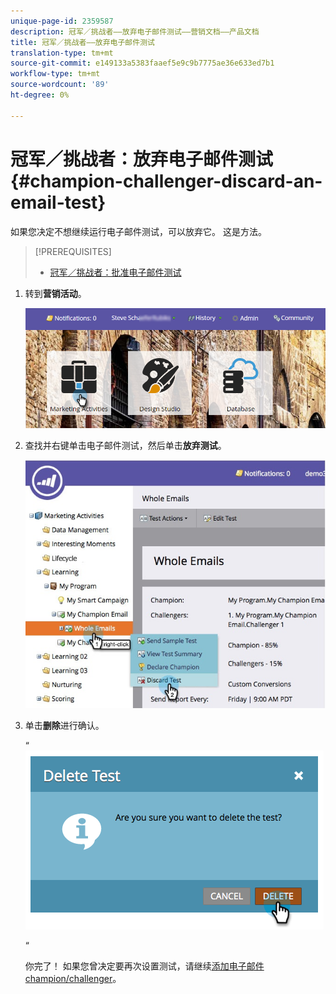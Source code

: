 ```yaml
---
unique-page-id: 2359587
description: 冠军／挑战者——放弃电子邮件测试——营销文档——产品文档
title: 冠军／挑战者——放弃电子邮件测试
translation-type: tm+mt
source-git-commit: e149133a5383faaef5e9c9b7775ae36e633ed7b1
workflow-type: tm+mt
source-wordcount: '89'
ht-degree: 0%

---
```



# 冠军／挑战者：放弃电子邮件测试{#champion-challenger-discard-an-email-test}

如果您决定不想继续运行电子邮件测试，可以放弃它。 这是方法。

>[!PREREQUISITES]
>
>* [冠军／挑战者：批准电子邮件测试](champion-challenger-approve-your-email-test.md)

>



1. 转到&#x200B;**营销活动**。

   ![](assets/login-marketing-activities-3.png)

1. 查找并右键单击电子邮件测试，然后单击&#x200B;**放弃测试**。

   ![](assets/champion5.jpg)

1. 单击&#x200B;**删除**&#x200B;进行确认。

   “ ![](assets/image2014-9-15-14-3a17-3a11.png)

   “

   你完了！ 如果您曾决定要再次设置测试，请继续[添加电子邮件champion/challenger](add-an-email-champion-challenger.md)。

